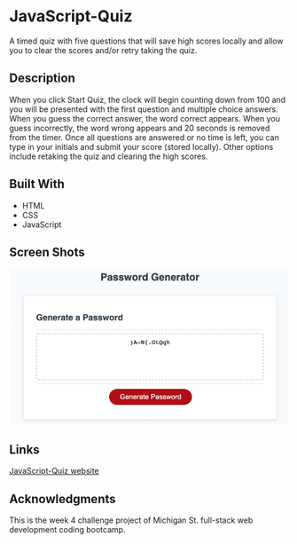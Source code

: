 # JavaScript-Quiz
A timed quiz with five questions that will save high scores locally and allow you to clear the scores and/or retry taking the quiz.

## Description
When you click Start Quiz, the clock will begin counting down from 100 and you will be presented with the first question and multiple choice answers. When you guess the correct answer, the word correct appears. When you guess incorrectly, the word wrong appears and 20 seconds is removed from the timer. Once all questions are answered or no time is left, you can type in your initials and submit your score (stored locally). Other options include retaking the quiz and clearing the high scores.

## Built With
* HTML
* CSS
* JavaScript

## Screen Shots
![JavaScript-Quiz tutorial](https://github.com/sper0054/Password-Generator/blob/main/Screen%20Shot%202021-12-14%20at%202.48.10%20PM.png)

## Links
[JavaScript-Quiz website](https://sper0054.github.io/JavaScript-Quiz/)

## Acknowledgments
This is the week 4 challenge project of Michigan St. full-stack web development coding bootcamp.
